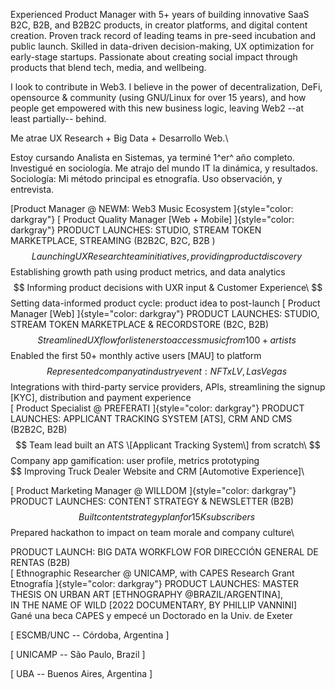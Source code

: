 Experienced Product Manager with 5+ years of building innovative SaaS
B2C, B2B, and B2B2C products, in creator platforms, and digital content
creation. Proven track record of leading teams in pre-seed incubation
and public launch. Skilled in data-driven decision-making, UX
optimization for early-stage startups. Passionate about creating social
impact through products that blend tech, media, and wellbeing.

I look to contribute in Web3. I believe in the power of
decentralization, DeFi, opensource & community (using GNU/Linux for over
15 years), and how people get empowered with this new business logic,
leaving Web2 --at least partially-- behind.

Me atrae UX Research + Big Data + Desarrollo Web.\

Estoy cursando Analista en Sistemas, ya terminé 1^er^ año completo.\
Investigué en sociología. Me atrajo del mundo IT la dinámica, y
resultados.\
Sociología: Mi método principal es etnografía. Uso observación, y
entrevista.

[Product Manager @ NEWM: Web3 Music Ecosystem ]{style="color: darkgray"}
[ Product Quality Manager \[Web + Mobile\] ]{style="color: darkgray"}
PRODUCT LAUNCHES: STUDIO, STREAM TOKEN MARKETPLACE, STREAMING (B2B2C,
B2C, B2B ) \
$$ Launching UX Research team initiatives, providing product discovery\
$$ Establishing growth path using product metrics, and data analytics\
$$ Informing product decisions with UXR input & Customer Experience\
$$ Setting data-informed product cycle: product idea to post-launch [
Product Manager \[Web\] ]{style="color: darkgray"} PRODUCT LAUNCHES:
STUDIO, STREAM TOKEN MARKETPLACE & RECORDSTORE (B2C, B2B) \
$$ Streamlined UX flow for listeners to access music from 100+ artists\
$$ Enabled the first 50+ monthly active users \[MAU\] to platform\
$$ Represented company at industry event: NFTxLV, Las Vegas\
$$ Integrations with third-party service providers, APIs, streamlining
the signup \[KYC\], distribution and payment experience \
[ Product Specialist @ PREFERATI ]{style="color: darkgray"} PRODUCT
LAUNCHES: APPLICANT TRACKING SYSTEM \[ATS\], CRM AND CMS (B2B2C, B2B) \
$$ Team lead built an ATS \[Applicant Tracking System\] from scratch\
$$ Company app gamification: user profile, metrics prototyping\
$$ Improving Truck Dealer Website and CRM \[Automotive Experience\]\

[ Product Marketing Manager @ WILLDOM ]{style="color: darkgray"} PRODUCT
LAUNCHES: CONTENT STRATEGY & NEWSLETTER (B2B) \
$$ Built content strategy plan for 15K subscribers\
$$ Prepared hackathon to impact on team morale and company culture\

PRODUCT LAUNCH: BIG DATA WORKFLOW FOR DIRECCIÓN GENERAL DE RENTAS (B2B)
\
[ Ethnographic Researcher @ UNICAMP, with CAPES Research Grant
Etnografía ]{style="color: darkgray"} PRODUCT LAUNCHES: MASTER THESIS ON
URBAN ART \[ETHNOGRAPHY \@BRAZIL/ARGENTINA\],\
IN THE NAME OF WILD \[2022 DOCUMENTARY, BY PHILLIP VANNINI\] \
Gané una beca CAPES y empecé un Doctorado en la Univ. de Exeter

\[ ESCMB$/$UNC -- Córdoba, Argentina \]

\[ UNICAMP -- São Paulo, Brazil \]

\[ UBA -- Buenos Aires, Argentina \]
